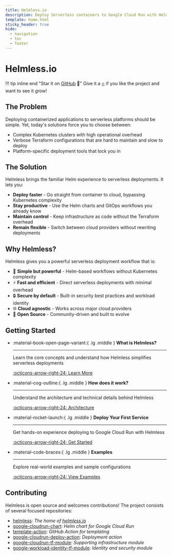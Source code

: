 ```yaml
---
title: Helmless.io
description: Deploy Serverless containers to Google Cloud Run with Helm bypassing the overhead of Kubernetes and Terraform.
template: home.html
sticky_header: true
hide:
  - navigation
  - toc
  - footer
---
```


# Helmless.io

!!! tip inline end "Star it on [GitHub](https://github.com/helmless/helmless) 🌟"
    Give it a [⭐️](https://github.com/helmless/helmless) if you like the project and want to see it grow!

## The Problem

Deploying containerized applications to serverless platforms should be simple. Yet, today's solutions force you to choose between:

- Complex Kubernetes clusters with high operational overhead
- Verbose Terraform configurations that are hard to maintain and slow to deploy
- Platform-specific deployment tools that lock you in

## The Solution

Helmless brings the familiar Helm experience to serverless deployments. It lets you:

- **Deploy faster** - Go straight from container to cloud, bypassing Kubernetes complexity
- **Stay productive** - Use the Helm charts and GitOps workflows you already know
- **Maintain control** - Keep infrastructure as code without the Terraform overhead
- **Remain flexible** - Switch between cloud providers without rewriting deployments

## Why Helmless?

Helmless gives you a powerful serverless deployment workflow that is:

- 🎯 **Simple but powerful** - Helm-based workflows without Kubernetes complexity
- ⚡ **Fast and efficient** - Direct serverless deployments with minimal overhead
- 🔒 **Secure by default** - Built-in security best practices and workload identity
- 🌐 **Cloud agnostic** - Works across major cloud providers
- 🤝 **Open Source** - Community-driven and built to evolve

## Getting Started

<div class="grid cards" markdown>

-   :material-book-open-page-variant:{ .lg .middle } __What is Helmless?__

    ---

    Learn the core concepts and understand how Helmless simplifies serverless deployments

    [:octicons-arrow-right-24: Learn More](./what-is-helmless.md)

-   :material-cog-outline:{ .lg .middle } __How does it work?__

    ---

    Understand the architecture and technical details behind Helmless

    [:octicons-arrow-right-24: Architecture](./architecture.md)

-   :material-rocket-launch:{ .lg .middle } __Deploy Your First Service__

    ---

    Get hands-on experience deploying to Google Cloud Run with Helmless

    [:octicons-arrow-right-24: Get Started](./cloudrun/index.md)

-   :material-code-braces:{ .lg .middle } __Examples__

    ---

    Explore real-world examples and sample configurations

    [:octicons-arrow-right-24: View Examples](./cloudrun/examples.md)

</div>

## Contributing

Helmless is open source and welcomes contributions! The project consists of several focused repositories:

- [helmless](https://github.com/helmless/helmless): _The home of [helmless.io](https://helmless.io)_
- [google-cloudrun-chart](https://github.com/helmless/google-cloudrun-chart): _Helm chart for Google Cloud Run_
- [template-action](https://github.com/helmless/template-action): _GitHub Action for templating_
- [google-cloudrun-deploy-action](https://github.com/helmless/google-cloudrun-deploy-action): _Deployment action_
- [google-cloudrun-tf-module](https://github.com/helmless/google-cloudrun-tf-module): _Supporting infrastructure module_
- [google-workload-identity-tf-module](https://github.com/helmless/google-workload-identity-tf-module): _Identity and security module_
